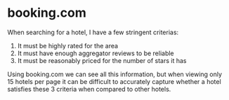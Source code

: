 # booking.com

When searching for a hotel, I have a few stringent criterias:

1. It must be highly rated for the area
2. It must have enough aggregator reviews to be reliable
3. It must be reasonably priced for the number of stars it has

Using booking.com we can see all this information, but when viewing only 15 hotels per page it can be difficult to accurately capture whether a hotel satisfies these 3 criteria when compared to other hotels.
